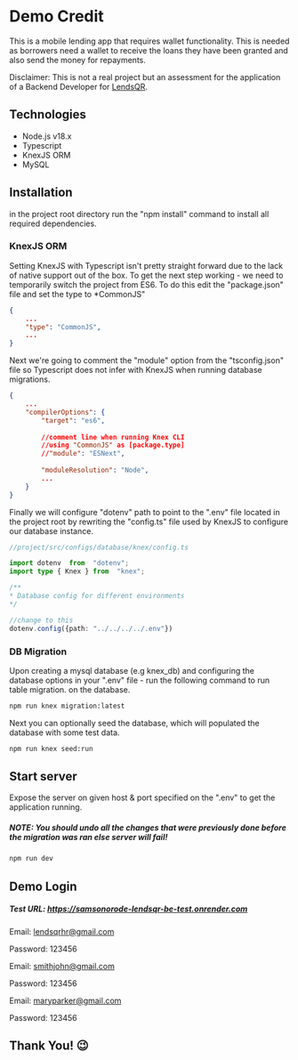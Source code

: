 # Demo Credit

This is a mobile lending app that requires wallet functionality. This is needed as borrowers need a wallet to receive the loans they have been granted and also send the money for repayments.

Disclaimer: This is not a real project but an assessment for the application of a  Backend Developer for [LendsQR](https://lendsqr.com).

## Technologies

* Node.js v18.x
* Typescript
* KnexJS ORM
* MySQL
    
## Installation

in the project root directory run the "npm install" command to install all required dependencies.

### KnexJS ORM
Setting KnexJS with Typescript isn't pretty straight forward due to the lack of native support out of the box. To get the next step working - we need to temporarily switch the project from ES6. To do this edit the "package.json" file and set the type to *CommonJS"

```json
{
	...
	"type": "CommonJS",
	...
}
```
Next we're going to comment  the "module" option from the "tsconfig.json" file so Typescript does not infer with KnexJS when running database migrations.
```json
{
	...
	"compilerOptions": {
        "target": "es6",
        
        //comment line when running Knex CLI
        //using "CommonJS" as [package.type]
        //"module": "ESNext",
        
        "moduleResolution": "Node",
        ...
    }
}
```

Finally we will configure "dotenv" path to point to the ".env" file located in the project root by rewriting the "config.ts" file used by KnexJS to configure our database instance.
```typescript
//project/src/configs/database/knex/config.ts

import dotenv  from  "dotenv";
import type { Knex } from  "knex";

/**
* Database config for different environments
*/

//change to this
dotenv.config({path: "../../../../.env"})
```

### DB Migration

Upon creating a mysql database (e.g knex_db) and configuring the database options in your ".env" file - run the following command to run table migration. on the database.

```bash
npm run knex migration:latest
```

Next you can optionally seed the database, which will populated the database with some test data.
```bash
npm run knex seed:run

```
  
## Start server

Expose the server on given host & port specified on the ".env" to get the application running.

##### NOTE: You should undo all the changes that were previously done before the migration was ran else server will fail!
 
```bash
npm run dev
```

## Demo Login

##### Test URL: https://samsonorode-lendsqr-be-test.onrender.com

Email: lendsqrhr@gmail.com

Password: 123456

Email: smithjohn@gmail.com

Password: 123456

Email: maryparker@gmail.com

Password: 123456

##  Thank You! 😉